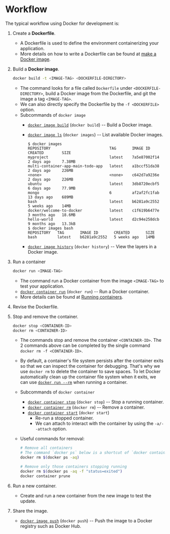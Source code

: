 # Workflow #

The typical workflow using Docker for development is:
1. Create a **Dockerfile**.
   * A Dockerfile is used to define the environment containerizing
     your application.
   * More details on how to write a Dockerfile can be found at [make a
     Docker image](#make-a-docker-image).
1. Build a **Docker image**.

   ```bash
   docker build -t <IMAGE-TAG> <DOCKERFILE-DIRECTORY>
   ```

   * The command looks for a file called `Dockerfile` under
     `<DOCKERFILE-DIRECTORY>`, build a Docker image from the
     Dockerfile, and git the image a tag `<IMAGE-TAG>`.
   * We can also directly specify the Dockerfile by the `-f
     <DOCKERFILE>` option.
   * Subcommands of `docker image`
     + [`docker image
       build`](https://docs.docker.com/engine/reference/commandline/image_build/)
       (`docker build`) -- Build a Docker image.
     + [`docker image
       ls`](https://docs.docker.com/engine/reference/commandline/image_ls/)
       (`docker images`) -- List available Docker images.
         
       ```console
       $ docker images
       REPOSITORY                          TAG       IMAGE ID       CREATED        SIZE
       myproject                           latest    7a5e87002f14   2 days ago     7.38MB
       multi-container-app-main-todo-app   latest    a1bccf51da38   2 days ago     226MB
       <none>                              <none>    c642d7a9236e   2 days ago     226MB
       ubuntu                              latest    3db8720ecbf5   6 days ago     77.9MB
       mongo                               6         af2af2fc1fab   13 days ago    689MB
       bash                                latest    b6281a9c2552   5 weeks ago    14MB
       docker/welcome-to-docker            latest    c1f619b6477e   3 months ago   18.6MB
       hello-world                         latest    d2c94e258dcb   9 months ago   13.3kB
       $ docker images bash
       REPOSITORY   TAG       IMAGE ID       CREATED       SIZE
       bash         latest    b6281a9c2552   5 weeks ago   14MB
       ```
  
     + [`docker image
       history`](https://docs.docker.com/engine/reference/commandline/image_history/)
       (`docker history`) -- View the layers in a Docker image.
1. Run a container

   ```bash
   docker run <IMAGE-TAG>
   ```

   * The command run a Docker container from the image `<IMAGE-TAG>`
     to test your application.
   * [`docker container
     run`](https://docs.docker.com/engine/reference/commandline/container_run/)
     (`docker run`) -- Run a Docker container.
   * More details can be found at [Running
     containers](#running-containers).
1. Revise the Dockerfile.
1. Stop and remove the container.

   ```bash
   docker stop <CONTAINER-ID>
   docker rm <CONTAINER-ID>
   ```

   * The commands stop and remove the container `<CONTAINER-ID>`.  The
     2 commands above can be completed by the single command `docker
     rm -f <CONTAINER-ID>`.
   * By default, a container's file system persists after the
     container exits so that we can inspect the container for
     debugging.  That's why we use `docker rm` to delete the container
     to save spaces.  To let Docker automatically clean up the
     container file system when it exits, we can use [`docker run
     --rm`](https://docs.docker.com/engine/reference/commandline/container_run/#rm)
     when running a container.
   * Subcommands of `docker container`
     + [`docker container
       stop`](https://docs.docker.com/engine/reference/commandline/container_stop/)
       (`docker stop`) -- Stop a running container.
     + [`docker container
       rm`](https://docs.docker.com/engine/reference/commandline/container_rm/)
       (`docker rm`) -- Remove a container.
     + [`docker container
       start`](https://docs.docker.com/engine/reference/commandline/container_start/)
       (`docker start`)
       - Re-run a stopped container.
       - We can attach to interact with the container by using the
         `-a/--attach` option.
   * Useful commands for removal:
   
     ```bash
     # Remove all containers
     # The command `docker ps` below is a shortcut of `docker container ls`.
     docker rm $(docker ps -aq)
     
     # Remove only those containers stopping running
     docker rm $(docker ps -aq -f "status=exited")
     docker container prune
     ```

1. Run a new container.
   * Create and run a new container from the new image to test the
     update.
1. Share the image.
   * [`docker image
     push`](https://docs.docker.com/engine/reference/commandline/image_push/)
     (`docker push`) -- Push the image to a Docker registry such as
     Docker Hub.
